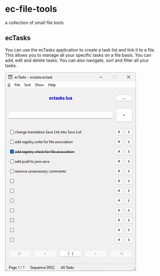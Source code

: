 # ec-file-tools
 a collection of small file tools

## ecTasks
You can use the ecTasks application to create a task list and link it to a file. This allows you to manage all your specific tasks on a file basis. You can add, edit and delete tasks. You can also navigate, sort and filter all your tasks.

![example](img/ectasks04.png)
